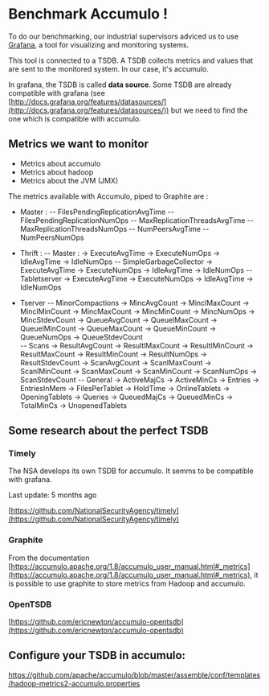 # Benchmark Accumulo !

To do our benchmarking, our industrial supervisors
adviced us to use [Grafana](https://grafana.com/), a tool for visualizing and monitoring systems.

This tool is connected to a TSDB. A TSDB collects metrics and values that are sent to the monitored system. In our case, it's accumulo.

In grafana, the TSDB is called **data source**. Some TSDB are already compatible with grafana (see [http://docs.grafana.org/features/datasources/](http://docs.grafana.org/features/datasources/)) but we need to find the one which is compatible with accumulo.


## Metrics we want to monitor

 - Metrics about accumulo
 - Metrics about hadoop
 - Metrics about the JVM (JMX)
 
 The metrics available with Accumulo, piped to Graphite are :
 
 - Master :
   -- FilesPendingReplicationAvgTime
   -- FilesPendingReplicationNumOps
   -- MaxReplicationThreadsAvgTime
   -- MaxReplicationThreadsNumOps
   -- NumPeersAvgTime
   -- NumPeersNumOps
   
  - Thrift :
   -- Master :
     -> ExecuteAvgTime
     -> ExecuteNumOps
     -> IdleAvgTime
     -> IdleNumOps
   -- SimpleGarbageCollector
     -> ExecuteAvgTime
     -> ExecuteNumOps
     -> IdleAvgTime
     -> IdleNumOps
   -- Tabletserver
     -> ExecuteAvgTime
     -> ExecuteNumOps
     -> IdleAvgTime
     -> IdleNumOps
     
   - Tserver
    -- MinorCompactions
      -> MincAvgCount
      -> MinclMaxCount
      -> MinclMinCount
      -> MincMaxCount
      -> MincMinCount
      -> MincNumOps
      -> MincStdevCount
      -> QueueAvgCount
      -> QueuelMaxCount
      -> QueuelMinCount
      -> QueueMaxCount
      -> QueueMinCount
      -> QueueNumOps
      -> QueueStdevCount  
    -- Scans
      -> ResultAvgCount
      -> ResultlMaxCount
      -> ResultlMinCount
      -> ResultMaxCount
      -> ResultMinCount
      -> ResultNumOps
      -> ResultStdevCount
      -> ScanAvgCount
      -> ScanlMaxCount
      -> ScanlMinCount
      -> ScanMaxCount
      -> ScanMinCount
      -> ScanNumOps
      -> ScanStdevCount
    -- General
      -> ActiveMajCs
      -> ActiveMinCs
      -> Entries
      -> EntriesInMem
      -> FilesPerTablet
      -> HoldTime
      -> OnlineTablets
      -> OpeningTablets
      -> Queries
      -> QueuedMajCs
      -> QueuedMinCs
      -> TotalMinCs
      -> UnopenedTablets
      


## Some research about the perfect TSDB

### Timely

The NSA develops its own TSDB for accumulo. It semms to be compatible with grafana.

Last update: 5 months ago

[https://github.com/NationalSecurityAgency/timely](https://github.com/NationalSecurityAgency/timely)


### Graphite

From the documentation [https://accumulo.apache.org/1.8/accumulo_user_manual.html#_metrics](https://accumulo.apache.org/1.8/accumulo_user_manual.html#_metrics), it is possible to use graphite to store metrics from Hadoop and accumulo.


### OpenTSDB

[https://github.com/ericnewton/accumulo-opentsdb](https://github.com/ericnewton/accumulo-opentsdb)

## Configure your TSDB in accumulo:

https://github.com/apache/accumulo/blob/master/assemble/conf/templates/hadoop-metrics2-accumulo.properties
